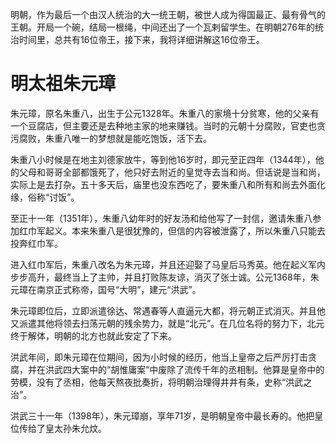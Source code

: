 明朝，作为最后一个由汉人统治的大一统王朝，被世人成为得国最正、最有骨气的王朝。开局一个碗，结局一根绳，中间还出了一个瓦剌留学生。在明朝276年的统治时间里，总共有16位帝王，接下来，我将详细讲解这16位帝王。
# 明太祖朱元璋
朱元璋，原名朱重八，出生于公元1328年。朱重八的家境十分贫寒，他的父亲有一个豆腐店，但主要还是去种地主家的地来赚钱。当时的元朝十分腐败，官吏也贪污腐败，朱重八唯一的梦想就是能吃饱饭，活下去。

朱重八小时候是在地主刘德家放牛，等到他16岁时，即元至正四年（1344年），他的父母和哥哥全部都饿死了，他只好去附近的皇觉寺去当和尚。但话说是当和尚，实际上是去打杂。五十多天后，庙里也没东西吃了，要朱重八和所有和尚去外面化缘，俗称“讨饭”。

至正十一年（1351年），朱重八幼年时的好友汤和给他写了一封信，邀请朱重八参加红巾军起义。本来朱重八是很犹豫的，但信的内容被泄露了，所以朱重八只能去投奔红巾军。

进入红巾军后，朱重八改名为朱元璋，并且还迎娶了马皇后马秀英。他在起义军内步步高升，最终当上了主帅，并且打败陈友谅，消灭了张士诚。公元1368年，朱元璋在南京正式称帝，国号“大明”，建元“洪武”。

朱元璋即位后，立即派遣徐达、常遇春等人直逼元大都，将元朝正式消灭。并且他又派遣其他将领去扫荡元朝的残余势力，就是“北元”。在几位名将的努力下，北元终于解体，明朝的北方也就此安定了下来。

洪武年间，即朱元璋在位期间，因为小时候的经历，他当上皇帝之后严厉打击贪腐，并在洪武四大案中的“胡惟庸案”中废除了流传千年的丞相制。他算是皇帝中的劳模，没有了丞相，他每天熬夜批奏折，将明朝治理得井井有条，史称“洪武之治”。

洪武三十一年（1398年），朱元璋崩，享年71岁，是明朝皇帝中最长寿的。他把皇位传给了皇太孙朱允炆。